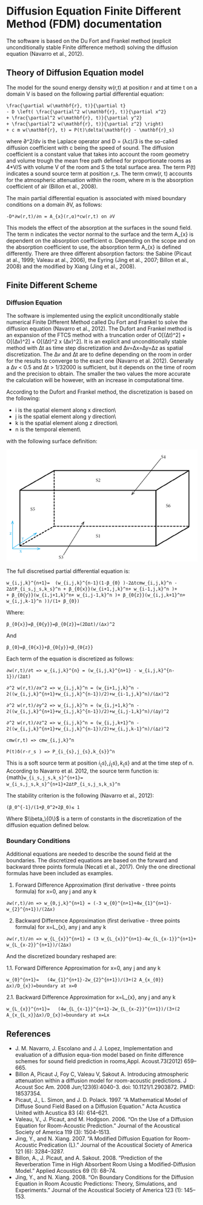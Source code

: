 # Diffusion Equation Finite Different Method (FDM) documentation

The software is based on the Du Fort and Frankel method (explicit unconditionally stable Finite difference method) solving the diffusion equation (Navarro et al., 2012).

## Theory of Diffusion Equation model

The model for the sound energy density w(r,t) at position r and at time t on a domain V is based on the following partial differential equation:
<!-- ```{math}
∂w(r,t)/∂t- D((∂^2 w(r,t))/(∂x^2 )+(∂^2 w(r,t))/(∂y^2 )+(∂^2 w(r,t))/(∂z^2 ))+ cmw(r,t)=P(t)δ(r-r_s ) in V
``` -->
```{math}
\frac{\partial w(\mathbf{r}, t)}{\partial t}
- D \left( \frac{\partial^2 w(\mathbf{r}, t)}{\partial x^2}
+ \frac{\partial^2 w(\mathbf{r}, t)}{\partial y^2}
+ \frac{\partial^2 w(\mathbf{r}, t)}{\partial z^2} \right)
+ c m w(\mathbf{r}, t) = P(t)\delta(\mathbf{r} - \mathbf{r}_s)
```

where ∂^2/dv is the Laplace operator and D = (λc)/3 is the so-called diffusion coefficient with c being the speed of sound. The diffusion coefficient is a constant value that takes into account the room geometry and volume trough the mean free path defined for proportionate rooms as 4*V/S with volume V of the room and S the total surface area. The term P(t) indicates a sound source term at position r_s. The term cmw(r, t) accounts for the atmospheric attenuation within the room, where m is the absorption coefficient of air (Billon et al., 2008).

The main partial differential equation is associated with mixed boundary conditions on a domain ∂V, as follows:
```{math}
-D*∂w(r,t)/∂n = A_{x}(r,α)*cw(r,t) on ∂V
```
This models the effect of the absorption at the surfaces in the sound field.
The term n indicates the vector normal to the surface and the term A_{x} is dependent on the absorption coefficient α. Depending on the scope and on the absorption coefficient to use, the absorption term A_{x} is defined differently. There are three different absorption factors: the Sabine (Picaut at al., 1999; Valeau at al., 2006), the Eyring (Jing et al., 2007; Billon et al., 2008) and the modified by Xiang (Jing et al., 2008).

## Finite Different Scheme

### Diffusion Equation
The software is implemented using the explicit unconditionally stable numerical Finite Different Method called Du Fort and Frankel to solve the diffusion equation (Navarro et al., 2012).
The Dufort and Frankel method is an expansion of the FTCS method with a truncation order of O[(∆t)^2] + O[(∆v)^2] + O[(∆t)^2 x (∆v)^2]. It is an explicit and unconditionally stable method with ∆t as time step discretization and ∆v=∆x=∆y=∆z as spatial discretization. The ∆v and ∆t are to define depending on the room in order for the results to converge to the exact one (Navarro et al. 2012). Generally a ∆v < 0.5 and ∆t > 1/32000 is sufficient, but it depends on the time of room and the precision to obtain. The smaller the two values the more accurate the calculation will be however, with an increase in computational time.

According to the Dufort and Frankel method, the discretization is based on the following:

- i is the spatial element along x direction\
- j is the spatial element along y direction\
- k is the spatial element along z direction\
- n is the temporal element\

with the following surface definition:

![Grid 1D](images/Surfaces.png)

The full discretised partial differential equation is:
```{math}
w_{i,j,k}^{n+1}=  (w_{i,j,k}^{n-1}(1-β_{0} )-2∆tcmw_{i,j,k}^n - 2∆tP_{i_s,j_s,k_s}^n + β_{0{x}}(w_{i+1,j,k}^n+ w_{i-1,j,k}^n )+
+ β_{0{y}}(w_{i,j+1,k}^n+ w_{i,j-1,k}^n )+ β_{0{z}}(w_{i,j,k+1}^n+ w_{i,j,k-1}^n ))/(1+ β_{0})
```

Where:
```{math}
β_{0{x}}=β_{0{y}}=β_{0{z}}=(2D∆t)/(∆x)^2 
```
And
```{math}
β_{0}=β_{0{x}}+β_{0{y}}+β_{0{z}} 
```

Each term of the equation is discretized as follows:
```{math}
∂w(r,t)/∂t => w_{i,j,k}^{n} = (w_{i,j,k}^{n+1} - w_{i,j,k}^{n-1})/(2∆t)
```
```{math}
∂^2 w(r,t)/∂x^2 => w_{i,j,k}^n = (w_{i+1,j,k}^n - 2((w_{i,j,k}^{n+1}+w_{i,j,k}^{n-1})/2)+w_{i-1,j,k}^n)/(∆x)^2
```
```{math}
∂^2 w(r,t)/∂y^2 => w_{i,j,k}^n = (w_{i,j+1,k}^n - 2((w_{i,j,k}^{n+1}+w_{i,j,k}^{n-1})/2)+w_{i,j-1,k}^n)/(∆y)^2
```
```{math}
∂^2 w(r,t)/∂z^2 => w_{i,j,k}^n = (w_{i,j,k+1}^n - 2((w_{i,j,k}^{n+1}+w_{i,j,k}^{n-1})/2)+w_{i,j,k-1}^n)/(∆z)^2
```
```{math}
cmw(r,t) => cmw_{i,j,k}^n
```
```{math}
P(t)δ(r-r_s ) => P_{i_{s},j_{s},k_{s}}^n
```
This is a soft source term at position $i_\{s\},j_\{s\},k_\{s\}$ and at the time step of n.
According to Navarro et al. 2012, the source term function is: \
{math}`w_{i_s,j_s,k_s}^{n+1}= w_{i_s,j_s,k_s}^{n+1}+2∆tP_{i_s,j_s,k_s}^n`

The stability criterion is the following (Navarro et al., 2012):
```{math}
(β_0^{-1}/(1+β_0^2+2β_0)≤ 1
```
Where $\\beta_\{0\}$ is a term of constants in the discretization of the diffusion equation defined below.

### Boundary Conditions

Additional equations are needed to describe the sound field at the boundaries. The discretized equations are based on the forward and backward three points formula (Necati et al., 2017). 
Only the one directional formulas have been included as examples.

1. Forward Difference Approximation (first derivative - three points formula) for x=0, any j and any k
```{math}
∂w(r,t)/∂n => w_{0,j,k}^{n+1} = (-3 w_{0}^{n+1}+4w_{1}^{n+1}- w_{2}^{n+1})/(2∆x)
```
2. Backward Difference Approximation (first derivative - three points formula) for x=L_{x}, any j and any k
```{math}
∂w(r,t)/∂n => w_{L_{x}}^{n+1} = (3 w_{L_{x}}^{n+1}-4w_{L_{x-1}}^{n+1}+ w_{L_{x-2}}^{n+1})/(2∆x)
```
And the discretized boundary reshaped are:

1.1. Forward Difference Approximation for x=0, any j and any k
```{math}
w_{0}^{n+1}=   (4w_{1}^{n+1}-2w_{2}^{n+1})/(3+(2 A_{x_{0}}∆x)/D_{x})=boundary at x=0
```
2.1. Backward Difference Approximation for x=L_{x}, any j and any k
```{math}
w_{L_{x}}^{n+1}=   (4w_{L_{x-1}}^{n+1}-2w_{L_{x-2}}^{n+1})/(3+(2 A_{x_{L_x}}∆x)/D_{x})=boundary at x=Lx
```

## References
- J. M. Navarro, J. Escolano and J. J. Lopez, Implementation and evaluation of a diffusion equa-tion model based on finite difference schemes for sound field prediction in rooms,Appl. Acoust.73(2012) 659–665.
- Billon A, Picaut J, Foy C, Valeau V, Sakout A. Introducing atmospheric attenuation within a diffusion model for room-acoustic predictions. J Acoust Soc Am. 2008 Jun;123(6):4040-3. doi: 10.1121/1.2903872. PMID: 18537354.
- Picaut, J., L. Simon, and J. D. Polack. 1997. “A Mathematical Model of Diffuse Sound Field Based on a Diffusion Equation.” Acta Acustica United with Acustica 83 (4): 614–621.
- Valeau, V., J. Picaut, and M. Hodgson. 2006. “On the Use of a Diffusion Equation for Room-Acoustic Prediction.” Journal of the Acoustical Society of America 119 (3): 1504–1513.
- Jing, Y., and N. Xiang. 2007. “A Modified Diffusion Equation for Room-Acoustic Predication (L).” Journal of the Acoustical Society of America 121 (6): 3284–3287.
- Billon, A., J. Picaut, and A. Sakout. 2008. “Prediction of the Reverberation Time in High Absorbent Room Using a Modified-Diffusion Model.” Applied Acoustics 69 (1): 68–74.
- Jing, Y., and N. Xiang. 2008. “On Boundary Conditions for the Diffusion Equation in Room Acoustic Predictions: Theory, Simulations, and Experiments.” Journal of the Acoustical Society of America 123 (1): 145–153.